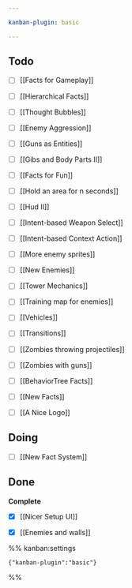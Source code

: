 ```yaml
---

kanban-plugin: basic

---
```


## Todo

- [ ] [[Facts for Gameplay]]
- [ ] [[Hierarchical Facts]]
- [ ] [[Thought Bubbles]]
- [ ] [[Enemy Aggression]]
- [ ] [[Guns as Entities]]
- [ ] [[Gibs and Body Parts II]]
- [ ] [[Facts for Fun]]
- [ ] [[Hold an area for n seconds]]
- [ ] [[Hud II]]
- [ ] [[Intent-based Weapon Select]]
- [ ] [[Intent-based Context Action]]
- [ ] [[More enemy sprites]]
- [ ] [[New Enemies]]
- [ ] [[Tower Mechanics]]
- [ ] [[Training map for enemies]]
- [ ] [[Vehicles]]
- [ ] [[Transitions]]
- [ ] [[Zombies throwing projectiles]]
- [ ] [[Zombies with guns]]
- [ ] [[BehaviorTree Facts]]
- [ ] [[New Facts]]
- [ ] [[A Nice Logo]]


## Doing

- [ ] [[New Fact System]]


## Done

**Complete**
- [x] [[Nicer Setup UI]]
- [x] [[Enemies and walls]]




%% kanban:settings
```
{"kanban-plugin":"basic"}
```
%%